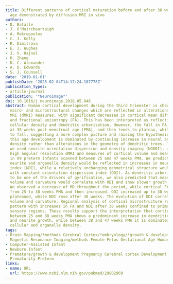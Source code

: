 ```yaml
---
title: Different patterns of cortical maturation before and after 38 weeks gestational
  age demonstrated by diffusion MRI in vivo
authors:
- D. Batalle
- J. O'Muircheartaigh
- A. Makropoulos
- C. J. Kelly
- R. Dimitrova
- E. J. Hughes
- J. V. Hajnal
- H. Zhang
- D. C. Alexander
- A. D. Edwards
- S. J. Counsell
date: '2019-01-01'
publishDate: '2025-02-04T14:17:24.107778Z'
publication_types:
- article-journal
publication: '*Neuroimage*'
doi: 10.1016/j.neuroimage.2018.05.046
abstract: Human cortical development during the third trimester is characterised by
  macro- and microstructural changes which are reflected in alterations in diffusion
  MRI (dMRI) measures, with significant decreases in cortical mean diffusivity (MD)
  and fractional anisotropy (FA). This has been interpreted as reflecting increased
  cellular density and dendritic arborisation. However, the fall in FA stops abruptly
  at 38 weeks post-menstrual age (PMA), and then tends to plateau, while MD continues
  to fall, suggesting a more complex picture and raising the hypothesis that after
  this age development is dominated by continuing increase in neural and organelle
  density rather than alterations in the geometry of dendritic trees. To test this,
  we used neurite orientation dispersion and density imaging (NODDI), acquiring multi-shell,
  high angular resolution dMRI and measures of cortical volume and mean curvature
  in 99 preterm infants scanned between 25 and 47 weeks PMA. We predicted that increased
  neurite and organelle density would be reflected in increases in neurite density
  index (NDI), while a relatively unchanging geometrical structure would be associated
  with constant orientation dispersion index (ODI). As dendritic arborisation is likely
  to be one of the drivers of gyrification, we also predicted that measures of cortical
  volume and curvature would correlate with ODI and show slower growth after 38 weeks.
  We observed a decrease of MD throughout the period, while cortical FA decreased
  from 25 to 38 weeks PMA and then increased. ODI increased up to 38 weeks and then
  plateaued, while NDI rose after 38 weeks. The evolution of ODI correlated with cortical
  volume and curvature. Regional analysis of cortical microstructure revealed a heterogenous
  pattern with increases in FA and NDI after 38 weeks confined to primary motor and
  sensory regions. These results support the interpretation that cortical development
  between 25 and 38 weeks PMA shows a predominant increase in dendritic arborisation
  and neurite growth, while between 38 and 47 weeks PMA it is dominated by increasing
  cellular and organelle density.
tags:
- Brain Mapping/*methods Cerebral Cortex/*embryology/*growth & development Diffusion
  Magnetic Resonance Imaging/methods Female Fetus Gestational Age Humans Image Processing
- Computer-Assisted Infant
- Newborn Infant
- Premature/growth & development Pregnancy Cerebral cortex Development Noddi Newborn
  Prematurity Preterm
links:
- name: URL
  url: https://www.ncbi.nlm.nih.gov/pubmed/29802969
---
```


